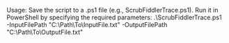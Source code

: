 Usage: Save the script to a .ps1 file (e.g., ScrubFiddlerTrace.ps1). 
Run it in PowerShell by specifying the required parameters: 
.\ScrubFiddlerTrace.ps1 -InputFilePath "C:\Path\To\InputFile.txt" -OutputFilePath "C:\Path\To\OutputFile.txt"

